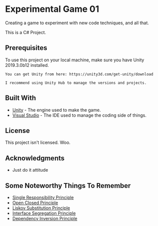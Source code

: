 # Experimental Game 01

Creating a game to experiment with new code techniques, and all that.

This is a C# Project.

## Prerequisites

To use this project on your local machine, make sure you have Unity 2019.3.0b12 installed.

```
You can get Unity from here: https://unity3d.com/get-unity/download

I recommend using Unity Hub to manage the versions and projects.
```

## Built With

* [Unity](https://unity3d.com) - The engine used to make the game.
* [Visual Studio](https://visualstudio.microsoft.com) - The IDE used to manage the coding side of things.

## License

This project isn't licensed.  Woo.

## Acknowledgments

* Just do it attitude

## Some Noteworthy Things To Remember

* [Single Responsibility Principle](https://en.wikipedia.org/wiki/Single_responsibility_principle)
* [Open Closed Principle](https://en.wikipedia.org/wiki/Open%E2%80%93closed_principle)
* [Liskov Substitution Principle](https://en.wikipedia.org/wiki/Liskov_substitution_principle)
* [Interface Segregation Principle](https://en.wikipedia.org/wiki/Interface_segregation_principle)
* [Dependency Inversion Principle](https://en.wikipedia.org/wiki/Dependency_inversion_principle)
